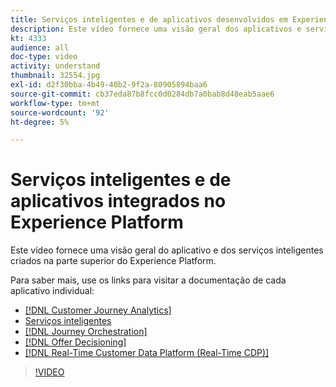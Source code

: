 ```yaml
---
title: Serviços inteligentes e de aplicativos desenvolvidos em Experience Platform
description: Este vídeo fornece uma visão geral dos aplicativos e serviços inteligentes criados na Adobe Experience Platform, que complementam os aplicativos Experience Cloud&mdash;Real-time Customer Data Platform, Journey Orchestration, Customer Journey Analytics, Attribution AI e a IA do cliente.
kt: 4333
audience: all
doc-type: video
activity: understand
thumbnail: 32554.jpg
exl-id: d2f30bba-4b49-40b2-9f2a-80905894baa6
source-git-commit: cb37eda87b8fcc0d0284db7a0bab8d48eab5aae6
workflow-type: tm+mt
source-wordcount: '92'
ht-degree: 5%

---
```


# Serviços inteligentes e de aplicativos integrados no Experience Platform

Este vídeo fornece uma visão geral do aplicativo e dos serviços inteligentes criados na parte superior do Experience Platform.

Para saber mais, use os links para visitar a documentação de cada aplicativo individual:

* [[!DNL Customer Journey Analytics]](https://docs.adobe.com/content/help/pt-BR/experience-cloud/user-guides/home.translate.html)
* [Serviços inteligentes](https://experienceleague.adobe.com/docs/intelligent-services.html?lang=pt-BR)
* [[!DNL Journey Orchestration]](https://experienceleague.adobe.com/docs/journeys/using/journey-orchestration-home.html?lang=pt-BR)
* [[!DNL Offer Decisioning]](https://experienceleague.adobe.com/docs/offer-decisioning/using/offer-decisioning-home.html?lang=pt-BR)
* [[!DNL Real-Time Customer Data Platform (Real-Time CDP)]](../../rtcdp/overview.md)

>[!VIDEO](https://video.tv.adobe.com/v/3428522?quality=12&learn=on&captions=por_br)
